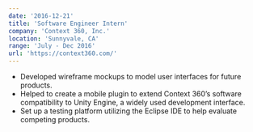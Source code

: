 ```yaml
---
date: '2016-12-21'
title: 'Software Engineer Intern'
company: 'Context 360, Inc.'
location: 'Sunnyvale, CA'
range: 'July - Dec 2016'
url: 'https://context360.com/'
---
```


- Developed wireframe mockups to model user interfaces for future products.
- Helped to create a mobile plugin to extend Context 360’s software compatibility to Unity Engine, a widely used development interface.
- Set up a testing platform utilizing the Eclipse IDE to help evaluate competing products.  

